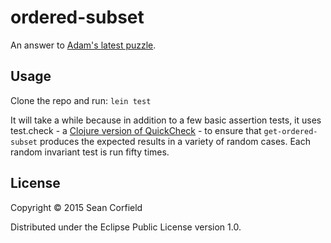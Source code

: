 # ordered-subset

An answer to [Adam's latest puzzle](http://blog.adamcameron.me/2015/01/another-quick-code-puzzle-any-language.html).

## Usage

Clone the repo and run: `lein test`

It will take a while because in addition to a few basic assertion tests, it uses test.check - 
a [Clojure version of QuickCheck](https://github.com/clojure/test.check) - 
to ensure that `get-ordered-subset` produces the expected results in a variety of random cases.
Each random invariant test is run fifty times.

## License

Copyright © 2015 Sean Corfield

Distributed under the Eclipse Public License version 1.0.
